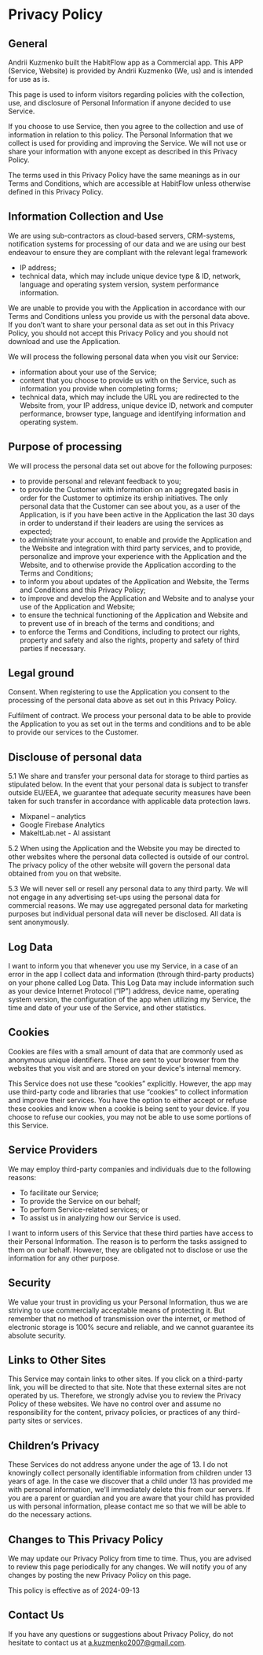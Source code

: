 # Privacy Policy
## General
Andrii Kuzmenko built the HabitFlow app as a Commercial app. This APP (Service, Website) is provided by Andrii Kuzmenko (We, us) and is intended for use as is.

This page is used to inform visitors regarding policies with the collection, use, and disclosure of Personal Information if anyone decided to use Service.

If you choose to use Service, then you agree to the collection and use of information in relation to this policy. The Personal Information that we collect is used for providing and improving the Service. We will not use or share your information with anyone except as described in this Privacy Policy.

The terms used in this Privacy Policy have the same meanings as in our Terms and Conditions, which are accessible at HabitFlow unless otherwise defined in this Privacy Policy.

## Information Collection and Use

We are using sub-contractors as cloud-based servers, CRM-systems, notification systems for processing of our data and we are using our best endeavour to ensure they are compliant with the relevant legal framework

* IP address;
* technical data, which may include unique device type & ID, network, language and operating system version, system performance information.

We are unable to provide you with the Application in accordance with our Terms and Conditions unless you provide us with the personal data above. If you don’t want to share your personal data as set out in this Privacy Policy, you should not accept this Privacy Policy and you should not download and use the Application.

We will process the following personal data when you visit our Service:

* information about your use of the Service;
* content that you choose to provide us with on the Service, such as information you provide when completing forms;
* technical data, which may include the URL you are redirected to the Website from, your IP address, unique device ID, network and computer performance, browser type, language and identifying information and operating system.

## Purpose of processing
We will process the personal data set out above for the following purposes:

* to provide personal and relevant feedback to you;
* to provide the Customer with information on an aggregated basis in order for the Customer to optimize its 
ership initiatives. The only personal data that the Customer can see about you, as a user of the Application, is if you have been active in the Application the last 30 days in order to understand if their leaders are using the services as expected;
* to administrate your account, to enable and provide the Application and the Website and integration with third party services, and to provide, personalize and improve your experience with the Application and the Website, and to otherwise provide the Application according to the Terms and Conditions;
* to inform you about updates of the Application and Website, the Terms and Conditions and this Privacy Policy;
* to improve and develop the Application and Website and to analyse your use of the Application and Website;
* to ensure the technical functioning of the Application and Website and to prevent use of in breach of the terms and conditions; and
* to enforce the Terms and Conditions, including to protect our rights, property and safety and also the rights, property and safety of third parties if necessary.

## Legal ground
Consent. When registering to use the Application you consent to the processing of the personal data above as set out in this Privacy Policy.

Fulfilment of contract. We process your personal data to be able to provide the Application to you as set out in the terms and conditions and to be able to provide our services to the Customer.

## Disclouse of personal data
5.1 We share and transfer your personal data for storage to third parties as stipulated below. In the event that your personal data is subject to transfer outside EU/EEA, we guarantee that adequate security measures have been taken for such transfer in accordance with applicable data protection laws.

* Mixpanel – analytics
* Google Firebase Analytics
* MakeItLab.net - AI assistant

5.2 When using the Application and the Website you may be directed to other websites where the personal data collected is outside of our control. The privacy policy of the other website will govern the personal data obtained from you on that website.

5.3 We will never sell or resell any personal data to any third party. We will not engage in any advertising set-ups using the personal data for commercial reasons. We may use aggregated personal data for marketing purposes but individual personal data will never be disclosed. All data is sent anonymously.


## Log Data

I want to inform you that whenever you use my Service, in a case of an error in the app I collect data and information (through third-party products) on your phone called Log Data. This Log Data may include information such as your device Internet Protocol (“IP”) address, device name, operating system version, the configuration of the app when utilizing my Service, the time and date of your use of the Service, and other statistics.

## Cookies

Cookies are files with a small amount of data that are commonly used as anonymous unique identifiers. These are sent to your browser from the websites that you visit and are stored on your device's internal memory.

This Service does not use these “cookies” explicitly. However, the app may use third-party code and libraries that use “cookies” to collect information and improve their services. You have the option to either accept or refuse these cookies and know when a cookie is being sent to your device. If you choose to refuse our cookies, you may not be able to use some portions of this Service.

## Service Providers

We  may employ third-party companies and individuals due to the following reasons:

*   To facilitate our Service;
*   To provide the Service on our behalf;
*   To perform Service-related services; or
*   To assist us in analyzing how our Service is used.

I want to inform users of this Service that these third parties have access to their Personal Information. The reason is to perform the tasks assigned to them on our behalf. However, they are obligated not to disclose or use the information for any other purpose.

## Security

We value your trust in providing us your Personal Information, thus we are striving to use commercially acceptable means of protecting it. But remember that no method of transmission over the internet, or method of electronic storage is 100% secure and reliable, and we cannot guarantee its absolute security.

## Links to Other Sites

This Service may contain links to other sites. If you click on a third-party link, you will be directed to that site. Note that these external sites are not operated by us. Therefore, we strongly advise you to review the Privacy Policy of these websites. We have no control over and assume no responsibility for the content, privacy policies, or practices of any third-party sites or services.

## Children’s Privacy

These Services do not address anyone under the age of 13. I do not knowingly collect personally identifiable information from children under 13 years of age. In the case we discover that a child under 13 has provided me with personal information, we'll immediately delete this from our servers. If you are a parent or guardian and you are aware that your child has provided us with personal information, please contact me so that we will be able to do the necessary actions.

## Changes to This Privacy Policy

We may update our Privacy Policy from time to time. Thus, you are advised to review this page periodically for any changes. We will notify you of any changes by posting the new Privacy Policy on this page.

This policy is effective as of 2024-09-13

## Contact Us

If you have any questions or suggestions about Privacy Policy, do not hesitate to contact us at a.kuzmenko2007@gmail.com.
